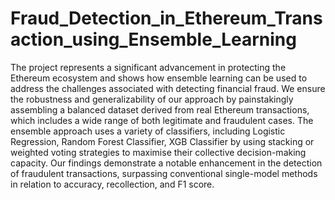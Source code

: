 # Fraud_Detection_in_Ethereum_Transaction_using_Ensemble_Learning
 The project represents a significant advancement in protecting the Ethereum ecosystem and shows how ensemble learning can be used to address the challenges associated with detecting financial fraud.
 We ensure the robustness and generalizability of our approach by painstakingly assembling a balanced dataset derived from real Ethereum transactions, which includes a wide range of both legitimate and fraudulent cases. The ensemble approach uses a variety of classifiers, including Logistic Regression, Random Forest Classifier, XGB Classifier by using stacking or weighted voting strategies to maximise their collective decision-making capacity. Our findings demonstrate a notable enhancement in the detection of fraudulent transactions, surpassing conventional single-model methods in relation to accuracy, recollection, and F1 score. 

